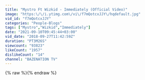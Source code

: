 ```yaml
---
title: "Mystro Ft Wizkid - Immediately (Official Video)"
image: "https:\/\/i.ytimg.com\/vi\/f7mQotcxJJY\/hqdefault.jpg"
vid_id: "f7mQotcxJJY"
categories: "People-Blogs"
tags: ["Mystro","Wizkid","Immediately"]
date: "2021-09-10T09:45:44+03:00"
vid_date: "2018-09-27T11:42:59Z"
duration: "PT3M26S"
viewcount: "93823"
likeCount: "1957"
dislikeCount: "14"
channel: "BAZENATION TV"
---
```

{% raw %}{% endraw %}
